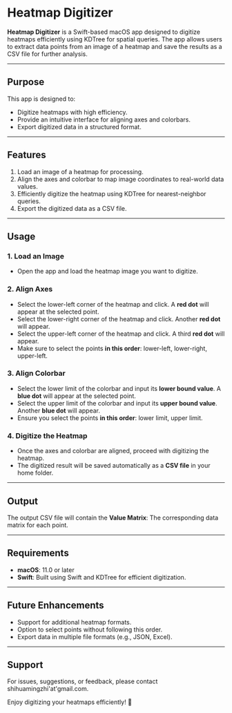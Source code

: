 # Heatmap Digitizer

**Heatmap Digitizer** is a Swift-based macOS app designed to digitize heatmaps efficiently using KDTree for spatial queries. 
The app allows users to extract data points from an image of a heatmap and save the results as a CSV file for further analysis.

---

## **Purpose**

This app is designed to:
- Digitize heatmaps with high efficiency.
- Provide an intuitive interface for aligning axes and colorbars.
- Export digitized data in a structured format.

---

## **Features**

1. Load an image of a heatmap for processing.
2. Align the axes and colorbar to map image coordinates to real-world data values.
3. Efficiently digitize the heatmap using KDTree for nearest-neighbor queries.
4. Export the digitized data as a CSV file.

---

## **Usage**

### 1. **Load an Image**
- Open the app and load the heatmap image you want to digitize.

### 2. **Align Axes**
- Select the lower-left corner of the heatmap and click. A **red dot** will appear at the selected point.
- Select the lower-right corner of the heatmap and click. Another **red dot** will appear.
- Select the upper-left corner of the heatmap and click. A third **red dot** will appear.
- Make sure to select the points **in this order**: lower-left, lower-right, upper-left.

### 3. **Align Colorbar**
- Select the lower limit of the colorbar and input its **lower bound value**. A **blue dot** will appear at the selected point.
- Select the upper limit of the colorbar and input its **upper bound value**. Another **blue dot** will appear.
- Ensure you select the points **in this order**: lower limit, upper limit.

### 4. **Digitize the Heatmap**
- Once the axes and colorbar are aligned, proceed with digitizing the heatmap.
- The digitized result will be saved automatically as a **CSV file** in your home folder.

---

## **Output**

The output CSV file will contain the **Value Matrix**: The corresponding data matrix for each point.

---

## **Requirements**

- **macOS**: 11.0 or later
- **Swift**: Built using Swift and KDTree for efficient digitization.

---

## **Future Enhancements**

- Support for additional heatmap formats.
- Option to select points without following this order.
- Export data in multiple file formats (e.g., JSON, Excel).

---

## **Support**

For issues, suggestions, or feedback, please contact shihuamingzhi'at'gmail.com. 

Enjoy digitizing your heatmaps efficiently! 🚀
